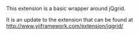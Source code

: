 This extension is a basic wrapper around jQgrid. 

It is an update to the extension that can be found at http://www.yiiframework.com/extension/jqgrid/

